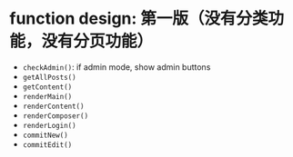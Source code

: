 # function design: 第一版（没有分类功能，没有分页功能）

- `checkAdmin()`: if admin mode, show admin buttons
- `getAllPosts()`
- `getContent()`
- `renderMain()`
- `renderContent()`
- `renderComposer()`
- `renderLogin()`
- `commitNew()`
- `commitEdit()`
